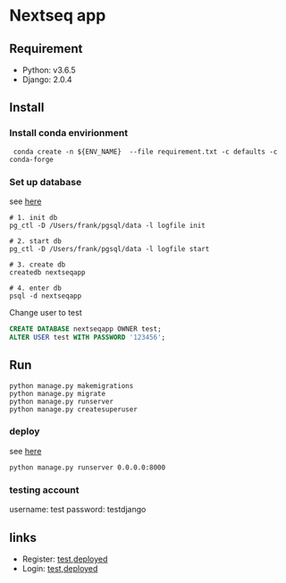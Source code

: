 # Nextseq app 


## Requirement 

* Python: v3.6.5
* Django: 2.0.4

## Install 

### Install conda envirionment 

``` Shell
 conda create -n ${ENV_NAME}  --file requirement.txt -c defaults -c conda-forge 
```
### Set up database 

see [here](./docs/db.md)
``` Shell
# 1. init db
pg_ctl -D /Users/frank/pgsql/data -l logfile init

# 2. start db 
pg_ctl -D /Users/frank/pgsql/data -l logfile start

# 3. create db
createdb nextseqapp

# 4. enter db
psql -d nextseqapp
```

Change user to test 

``` SQL
CREATE DATABASE nextseqapp OWNER test;
ALTER USER test WITH PASSWORD '123456';
```

## Run 
``` Shell
python manage.py makemigrations
python manage.py migrate
python manage.py runserver 
python manage.py createsuperuser
```
### deploy 

see [ here ](./docs/deploy.md)

``` shell
python manage.py runserver 0.0.0.0:8000
```
### testing account

username: test
password: testdjango

## links 

* Register: [test](http://127.0.0.1:8000/nextseq_app/register/),[deployed](http://epigenomics.sdsc.edu:8000/nextseq_app/register/)
* Login: [test](http://127.0.0.1:8000/nextseq_app/login/),[deployed](http://epigenomics.sdsc.edu:8000/nextseq_app/login/)
